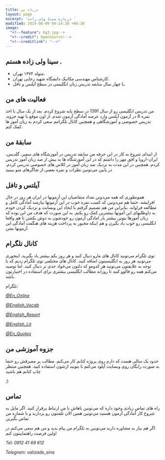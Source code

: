 ```yaml
---
title: درباه من
layout: page
excerpt: 'درباره سینا ولی زاده '
modified: 2014-08-09 04:14:38 +04:30
image:
  "<!--feature": bg3.jpg-->
  "<!--credit": OpenSource!-->
  "<!--creditlink": "-->"
---
```


## سینا ولی زاده هستم  .

* متولد ۱۳۷۴ تهران.
* کارشناس مهندسی مکانیک دانشگاه شهید رجایی تهران.
* با چهار سال سابقه تدریس زبان انگلیسی در سطح آیلتس و تافل.

## فعالیت های من

من تدریس انگلیسی رو از سال 1391 در سطح پایه شروع کردم. بعد از یک سال با اخذ نمره 8 در آزمون آیلتس وارد عرصه آمادگی آزمون شدم. از اون موقع با تهیه جزوه، تدریس خصوصی و آموزشگاهی و همچنین کانال تلگرامم سعی کردم به زبان آموز ها کمک کنم.

## سابقۀ من

از ابتدای شروع به کار در این حرفه من سابقه تدریس در آموزشگاه های سفیر، گلدیس، ایران-اروپا و افق مهر را  داشتم که در این آموزشگاه ها به  بیش از صد زبان آموز تدریس کردم. همچنین در این مدت به نزدیک صد زبان آموز در کلاس های خصوصی تدریس کردم. در پایین می‌تونین نظرات و نمره بعضی از شاگرهای منو ببینید

## آیلتس و تافل

همونطوری که همه می‌دونن تعداد متقاضیان این آزمونها در ایران هر روز در حال افزایشه. حتما هم می‌دونین که کسب نمره خوب در این آزمونها نیازمند آمادگی کامل و مطالعه فراوانه. بنابراین من هم تصمیم گرفتم با ایجاد این وبسایت و نزدیک کردن خودم به داوطلبهای این آمونها بیشترین کمک رو بکنم. به این صورت که هدف من این بوده که زبان آموزها بتونن بیشتر بار امادگی آزمون رو خودشون به دوش بکشن تا هم واقعا انگلیسی رو خوب یاد بگیرن و هم اینکه مجبور به پرداخت هزینه های هنگفت آمادگی این آزمونها نشن.

## کانال تلگرام

توی تلگرام می‌تونید کانال های مارو دنبال کنید و هر روز یکم بیشتر یاد بگیرید. اینجوری می‌تونید هر روز به انگلیسیتون اضافه کنید. کانال های مختلفی توی تلگرام زدیم که با توجه به علایقتون می‌تونید هر کدومو که دلتون می‌خواد جدی تر دنبال کنید. اما توصیه می‌کنم همه رو فالوو کنید تا روزانه مطالب انگلیسی بیشتری برای استفاده در اختیارتون باشه.

تلگرام: 

[_@En_Online_](https://telegram.me/en_online)

[_@English_Vocab_](https://telegram.me/english_vocab)

[_@English_Report_](https://telegram.me/english_report)

[_@English_Lit_](https://telegram.me/english_lit)

[_@En_Quotes_](https://telegram.me/en_quotes)

## جزوه آموزشی من

حدود یک سالی هست که دارم روی پروژه کتابم کار می‌کنم. مطالب پر مصرفش رو حتما به صورت رایگان روی وبسایت آپلود می‌کنم تا بتونید ازشون استفاده کنید. همچنین منتظر چاپ کتابم هم باشید

;) 

## تماس

راه های تماس زیادی وجود داره که می‌تونین باهاش با من ارتباط برقرار کنید. اگر مایل به شروع کار آمادگی آزمون هستید می‌تونین همین الان تلفنتون رو بردارید و با شماره من تماس بگیرین

اگر هم نیاز به مشاوره دارید می‌تونین به تلگرام من پیام بدید و من هم سعی می‌کنم در اولین فرصت راهنماییتون کنم

_Tel: 0912 41 69 612_

_Telegram: valizade_sina_